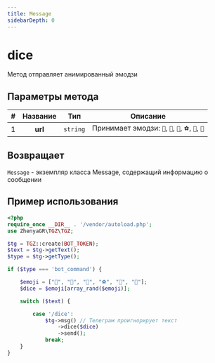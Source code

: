 ```yaml
---
title: Message
sidebarDepth: 0
---
```


# dice
Метод отправляет анимированный эмодзи

## Параметры метода
| # | Название |   Тип    |                      Описание                       |
|:-:|:--------:|:--------:|:---------------------------------------------------:|
| 1 | **url**  | `string` | Принимает эмодзи: `🎲`, `🎯`, `🏀`, `⚽`, `🎳`, `🎰` |

## Возвращает
`Message` - экземпляр класса Message, содержащий информацию о сообщении

## Пример использования
```php
<?php
require_once __DIR__ . '/vendor/autoload.php'; 
use ZhenyaGR\TGZ\TGZ;

$tg = TGZ::create(BOT_TOKEN);
$text = $tg->getText();
$type = $tg->getType();

if ($type === 'bot_command') {

    $emoji = ["🎲", "🎯", "🏀", "⚽", "🎳", "🎰"];
    $dice = $emoji[array_rand($emoji)];

    switch ($text) {

        case '/dice':
            $tg->msg() // Телеграм проигнорирует текст
                ->dice($dice)
                ->send();
            break;
    }
}
```
